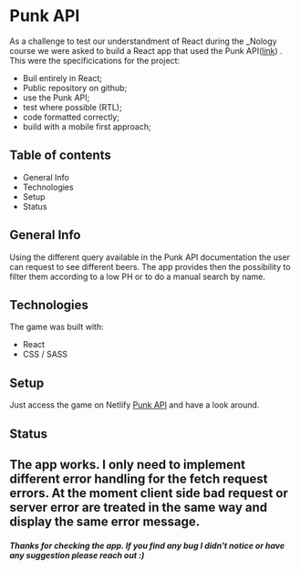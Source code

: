 <h1>Punk API </h1>

As a challenge to test our understandment of React  during the _Nology course we were asked to build a React app that used the Punk API(<a href=https://punkapi.com/>link</a>) . This were the specificications for the project:
<ul>
    <li>Buil entirely in React;</li>
    <li>Public repository on github;</li>
    <li>use the Punk API;</li>
    <li>test where possible (RTL);</li>
    <li>code formatted correctly;</li>
    <li>build with a mobile first approach;</li>
</ul>

<h2>Table of contents</h2>
<ul>
    <li>General Info</li>
    <li>Technologies</li>
    <li>Setup</li>
    <li>Status</li>
</ul>

<h2>General Info</h2>
<p>Using the different query available in the Punk API documentation the user can request to see different beers. The app provides then the possibility to filter them according to a low PH or to do a manual search by name. </p>

<h2>Technologies</h2>
<p>The game was built with:</p>
<ul>
    <li>React</li>
    <li>CSS / SASS</li>
</ul>

<h2>Setup</h2>
<p>Just access the game on Netlify <a href="https://dainty-belekoy-a6cbcb.netlify.app/">Punk API</a> and have a look around.</p>

<h2>Status<h2>
<p>The app works. I only need to implement different error handling for the fetch request errors. At the moment client side bad request or server error are treated in the same way and display the same error message. </p> 


<h5>Thanks for checking the app. If you find any bug I didn't notice or have any suggestion please reach out :)<h5>